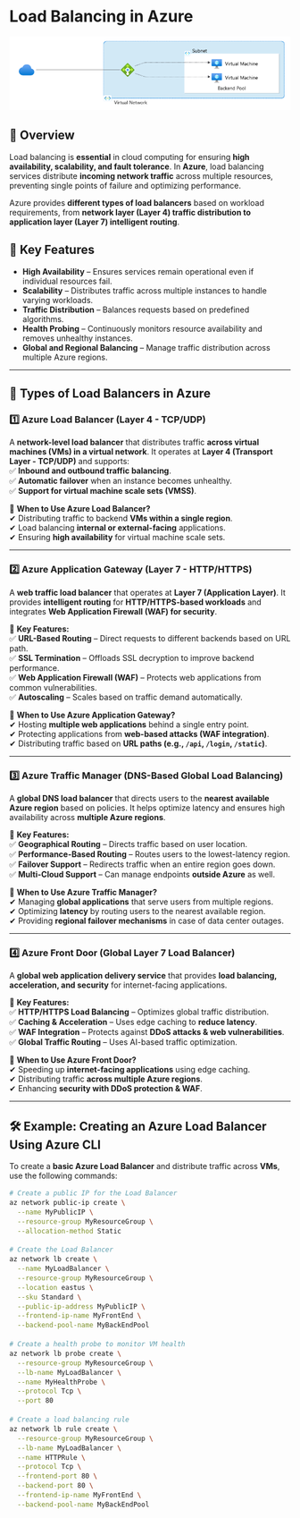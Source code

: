 # Load Balancing in Azure

<img src="https://github.com/hanadisa/Hanad-DevOps-Learning/blob/main/My-DevOps-Journey/Azure/Notes/Images/load-balancer.png?raw=true" alt="Azure Load Balancing Diagram" width="700"/>

## 📌 Overview  
Load balancing is **essential** in cloud computing for ensuring **high availability, scalability, and fault tolerance**. In **Azure**, load balancing services distribute **incoming network traffic** across multiple resources, preventing single points of failure and optimizing performance.  

Azure provides **different types of load balancers** based on workload requirements, from **network layer (Layer 4) traffic distribution to application layer (Layer 7) intelligent routing**.

## 🔹 Key Features  
- **High Availability** – Ensures services remain operational even if individual resources fail.  
- **Scalability** – Distributes traffic across multiple instances to handle varying workloads.  
- **Traffic Distribution** – Balances requests based on predefined algorithms.  
- **Health Probing** – Continuously monitors resource availability and removes unhealthy instances.  
- **Global and Regional Balancing** – Manage traffic distribution across multiple Azure regions.  

---

## 🔹 Types of Load Balancers in Azure  

### **1️⃣ Azure Load Balancer (Layer 4 - TCP/UDP)**
A **network-level load balancer** that distributes traffic **across virtual machines (VMs) in a virtual network**. It operates at **Layer 4 (Transport Layer - TCP/UDP)** and supports:  
✅ **Inbound and outbound traffic balancing**.  
✅ **Automatic failover** when an instance becomes unhealthy.  
✅ **Support for virtual machine scale sets (VMSS)**.  

📌 **When to Use Azure Load Balancer?**  
✔ Distributing traffic to backend **VMs within a single region**.  
✔ Load balancing **internal or external-facing** applications.  
✔ Ensuring **high availability** for virtual machine scale sets.  

---

### **2️⃣ Azure Application Gateway (Layer 7 - HTTP/HTTPS)**
A **web traffic load balancer** that operates at **Layer 7 (Application Layer)**. It provides **intelligent routing** for **HTTP/HTTPS-based workloads** and integrates **Web Application Firewall (WAF) for security**.  

📌 **Key Features:**  
✅ **URL-Based Routing** – Direct requests to different backends based on URL path.  
✅ **SSL Termination** – Offloads SSL decryption to improve backend performance.  
✅ **Web Application Firewall (WAF)** – Protects web applications from common vulnerabilities.  
✅ **Autoscaling** – Scales based on traffic demand automatically.  

📌 **When to Use Azure Application Gateway?**  
✔ Hosting **multiple web applications** behind a single entry point.  
✔ Protecting applications from **web-based attacks (WAF integration)**.  
✔ Distributing traffic based on **URL paths (e.g., `/api`, `/login`, `/static`)**.  

---

### **3️⃣ Azure Traffic Manager (DNS-Based Global Load Balancing)**
A **global DNS load balancer** that directs users to the **nearest available Azure region** based on policies. It helps optimize latency and ensures high availability across **multiple Azure regions**.  

📌 **Key Features:**  
✅ **Geographical Routing** – Directs traffic based on user location.  
✅ **Performance-Based Routing** – Routes users to the lowest-latency region.  
✅ **Failover Support** – Redirects traffic when an entire region goes down.  
✅ **Multi-Cloud Support** – Can manage endpoints **outside Azure** as well.  

📌 **When to Use Azure Traffic Manager?**  
✔ Managing **global applications** that serve users from multiple regions.  
✔ Optimizing **latency** by routing users to the nearest available region.  
✔ Providing **regional failover mechanisms** in case of data center outages.  

---

### **4️⃣ Azure Front Door (Global Layer 7 Load Balancer)**
A **global web application delivery service** that provides **load balancing, acceleration, and security** for internet-facing applications.  

📌 **Key Features:**  
✅ **HTTP/HTTPS Load Balancing** – Optimizes global traffic distribution.  
✅ **Caching & Acceleration** – Uses edge caching to **reduce latency**.  
✅ **WAF Integration** – Protects against **DDoS attacks & web vulnerabilities**.  
✅ **Global Traffic Routing** – Uses AI-based traffic optimization.  

📌 **When to Use Azure Front Door?**  
✔ Speeding up **internet-facing applications** using edge caching.  
✔ Distributing traffic **across multiple Azure regions**.  
✔ Enhancing **security with DDoS protection & WAF**.  

---

## 🛠️ Example: Creating an Azure Load Balancer Using Azure CLI  
To create a **basic Azure Load Balancer** and distribute traffic across **VMs**, use the following commands:

```sh
# Create a public IP for the Load Balancer
az network public-ip create \
  --name MyPublicIP \
  --resource-group MyResourceGroup \
  --allocation-method Static

# Create the Load Balancer
az network lb create \
  --name MyLoadBalancer \
  --resource-group MyResourceGroup \
  --location eastus \
  --sku Standard \
  --public-ip-address MyPublicIP \
  --frontend-ip-name MyFrontEnd \
  --backend-pool-name MyBackEndPool

# Create a health probe to monitor VM health
az network lb probe create \
  --resource-group MyResourceGroup \
  --lb-name MyLoadBalancer \
  --name MyHealthProbe \
  --protocol Tcp \
  --port 80

# Create a load balancing rule
az network lb rule create \
  --resource-group MyResourceGroup \
  --lb-name MyLoadBalancer \
  --name HTTPRule \
  --protocol Tcp \
  --frontend-port 80 \
  --backend-port 80 \
  --frontend-ip-name MyFrontEnd \
  --backend-pool-name MyBackEndPool
```


